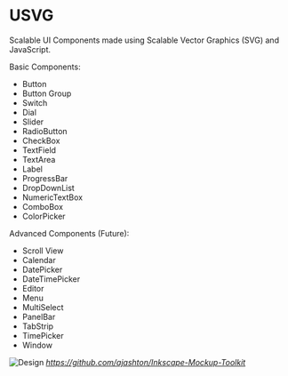 USVG
====


Scalable UI Components made using Scalable Vector Graphics (SVG) and JavaScript. 


Basic Components:
<ul>
	<li>Button</li>
	<li>Button Group</li>
	<li>Switch</li>
	<li>Dial</li>
	<li>Slider</li>
	<li>RadioButton</li>
	<li>CheckBox</li>
	<li>TextField</li>
	<li>TextArea</li>
	<li>Label</li>
	<li>ProgressBar</li>
	<li>DropDownList</li>
 	<li>NumericTextBox</li>
	<li>ComboBox</li>
	<li>ColorPicker</li>
</ul>

Advanced Components (Future):
<ul>
	<li>Scroll View</li>
    	<li>Calendar</li>
  	<li>DatePicker</li>
	<li>DateTimePicker</li>
   	<li>Editor</li>
    	<li>Menu</li>
    	<li>MultiSelect</li>
	<li>PanelBar</li>
    	<li>TabStrip</li>
    	<li>TimePicker</li>
    	<li>Window</li>
</ul>

![Design](https://raw.github.com/neonnds/USVG/master/web_ui_preview.png)
<i>https://github.com/ajashton/Inkscape-Mockup-Toolkit</i>
